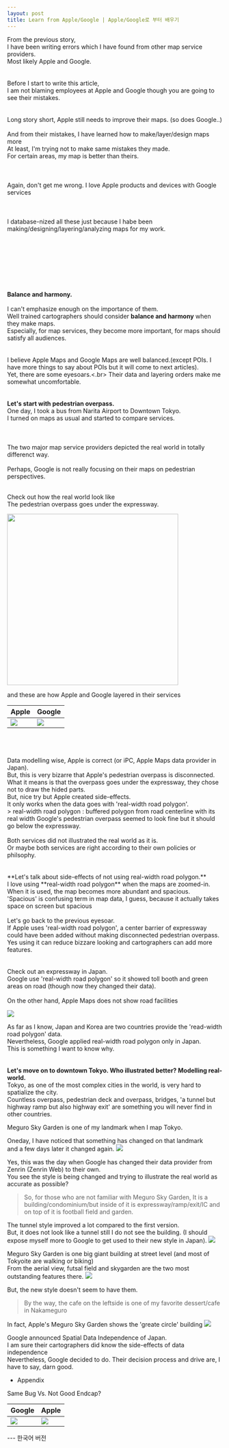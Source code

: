 ```yaml
---
layout: post
title: Learn from Apple/Google | Apple/Google로 부터 배우기
---
```


From the previous story, <br>
I have been writing errors which I have found from other map service providers. <br>
Most likely Apple and Google.
<br>
<br>
<br>
Before I start to write this article, <br>
I am not blaming employees at Apple and Google though you are going to see their mistakes.
<br>
<br>
<br>
Long story short, Apple still needs to improve their maps. (so does Google..)<br>
<br>
And from their mistakes, I have learned how to make/layer/design maps more<br>
At least,  I'm trying not to make same mistakes they made.<br>
For certain areas, my map is better than theirs. <br>
<br>
<br>
<br>
Again, don't get me wrong. I love Apple products and devices with Google services<br>
<br>
<br>
<br>
I database-nized all these just because I habe been making/designing/layering/analyzing maps for my work.
<br>
<br>
<br>
<br>
<br>
<br>
<br>
<br>
<br>
**Balance and harmony.** <br>
<br>
I can't emphasize enough on the importance of them. <br>
Well trained cartographers should consider **balance and harmony** when they make maps. <br>
Especially, for map services, they become more important, for maps should satisfy all audiences.
<br>
<br>
<br>
I believe Apple Maps and Google Maps are well balanced.(except POIs. I have more things to say about POIs but it will come to next articles).<br>
Yet, there are some eyesoars.<.br>
Their data and layering orders make me somewhat uncomfortable.
<br>
<br>
<br>
**Let's start with pedestrian overpass.**
<br>
One day, I took a bus from Narita Airport to Downtown Tokyo. <br>
I turned on maps as usual and started to compare services.<br>
<br>
<br>
<br>
The two major map service providers depicted the real world in totally differenct way. <br>
<br>
Perhaps, Google is not really focusing on their maps on pedestrian perspectives.
<br>
<br>

Check out how the real world look like<br>
The pedestrian overpass goes under the expressway. 

<img src = "https://github.com/pil0706/pil0706.github.io/blob/master/screenshots/2nd/overpass_real.png?raw=true" width="400">

and these are how Apple and Google layered in their services

Apple | Google
-- |  --
![](https://github.com/pil0706/pil0706.github.io/blob/master/screenshots/2nd/overpass_apple.gif?raw=true) | ![](https://github.com/pil0706/pil0706.github.io/blob/master/screenshots/2nd/overpass_google.gif?raw=true) 
<br>
<br>
<br>
Data modelling wise, Apple is correct (or iPC, Apple Maps data provider in Japan). <br>
But, this is very bizarre that Apple's pedestrian overpass is disconnected.<br>
What it means is that the overpass goes under the expressway, they chose not to draw the hided parts.<br>
But, nice try but Apple created side-effects.<br>
It only works when the data goes with 'real-width road polygon'.<br>
> real-width road polygon : buffered polygon from road centerline with its real width
Google's pedestrian overpass seemed to look fine but it should go below the expressway.<br>
<br>
Both services did not illustrated the real world as it is.<br>
Or maybe both services are right according to their own policies or philsophy.
<br>
<br>
<br>
**Let's talk about side-effects of not using real-width road polygon.**
<br>
I love using **real-width road polygon** when the maps are zoomed-in.<br>
When it is used, the map becomes more abundant and spacious. <br>
'Spacious' is confusing term in map data, I guess, because it actually takes space on screen but spacious
<br>
<br>
Let's go back to the previous eyesoar.<br>
If Apple uses 'real-width road polygon', a center barrier of expressway could have been added without making disconnected pedestrian overpass.<br>
Yes using it can reduce bizzare looking and cartographers can add more features.
<br>
<br>
<br>
Check out an expressway in Japan. <br>
Google use 'real-width road polygon' so it showed toll booth and green areas on road (though now they changed their data).<br>
<br> 
On the other hand, Apple Maps does not show road facilities
<br>

![](https://github.com/pil0706/pil0706.github.io/blob/master/screenshots/2nd/tg_aVsg.gif?raw=true)


As far as I know, Japan and Korea are two countries provide the 'read-width road polygon' data.<br>
Nevertheless, Google applied real-width road polygon only in Japan.<br>
This is something I want to know why.
<br>
<br>
<br>
**Let's move on to downtown Tokyo. Who illustrated better? Modelling real-world.**
<br>
Tokyo, as one of the most complex cities in the world, is very hard to spatialize the city. <br>
Countless overpass, pedestrian deck and overpass, bridges, 'a tunnel but highway ramp but also highway exit' are something you will never find in other countries.<br>

Meguro Sky Garden is one of my landmark when I map Tokyo.

Oneday, I have noticed that something has changed on that landmark <br>
and a few days later it changed again.
![](https://github.com/pil0706/pil0706.github.io/blob/master/screenshots/2nd/meguro_google.gif?raw=true)

Yes, this was the day when Google has changed their data provider from Zenrin (Zenrin Web) to their own.<br> 
You see the style is being changed and trying to illustrate the real world as accurate as possible?





> So, for those who are not familiar with Meguro Sky Garden,
> It is a building/condominium/but inside of it is expressway/ramp/exit/IC and on top of it is football field and garden.



The tunnel style improved a lot compared to the first version. <br>
But, it does not look like a tunnel still I do not see the building. (I should expose myself more to Google to get used to their new style in Japan).
![](https://github.com/pil0706/pil0706.github.io/blob/master/screenshots/2nd/meguro_now.png?raw=true)


Meguro Sky Garden is one big giant building at street level (and most of Tokyoite are walking or biking)<br>
From the aerial view, futsal field and skygarden are the two most outstanding features there.
![](https://github.com/pil0706/pil0706.github.io/blob/master/screenshots/2nd/meguro_now_streetlevel.png?raw=true)


But, the new style doesn't seem to have them.<br>
> By the way, the cafe on the leftside is one of my favorite dessert/cafe in Nakameguro

In fact, Apple's Meguro Sky Garden shows the 'greate circle' building
![](https://github.com/pil0706/pil0706.github.io/blob/master/screenshots/2nd/apple_megro_building.png?raw=true)










Google announced Spatial Data Independence of Japan. <br>
I am sure their cartographers did know the side-effects of data independence <br>
Nevertheless, Google decided to do. Their decision process and drive are, I have to say, darn good.










- Appendix

Same Bug Vs. Not Good Endcap?

Google | Apple
-- | --
![](https://github.com/pil0706/pil0706.github.io/blob/master/screenshots/2nd/google_bug.gif?raw=true) | ![](https://github.com/pil0706/pil0706.github.io/blob/master/screenshots/2nd/apple_bug.gif?raw=true)







--- 한국어 버전
